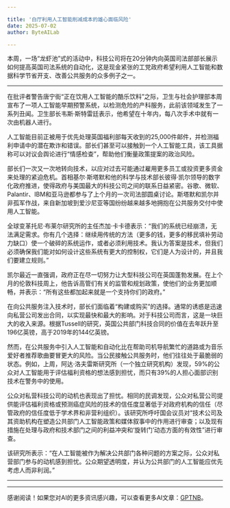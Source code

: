 ```yaml
---

title: '白厅利用人工智能削减成本的雄心面临风险'
date: 2025-07-02
author: ByteAILab

---
```


本周，一场“龙虾池”式的活动中，科技公司将在20分钟内向英国司法部部长展示如何提高英国司法系统的自动化，这是现金紧张的工党政府希望利用人工智能和数据科学节省开支、改善公共服务的众多例子之一。

---
在批评者警告唐宁街“正在饮用人工智能的酷乐饮料”之际，卫生与社会护理部本周宣布了一项人工智能早期预警系统，以检测危险的产科服务，此前该领域发生了一系列丑闻。卫生部长韦斯·斯特雷廷表示，他希望在十年内，每八次手术中就有一次由机器人进行。

人工智能目前正被用于优先处理英国福利部每天收到的25,000件邮件，并检测福利申请中的潜在欺诈和错误。部长们甚至可以接触到一个人工智能工具，该工具据称可以对议会舆论进行“情感检查”，帮助他们衡量政策提案的政治风险。

部长们一次又一次地转向技术，以应对过去可能通过雇用更多员工或投资更多资金来处理的紧迫危机。首相基尔·斯塔默和他的科学与技术部长彼得·凯尔领导的数字化政府推进，使得政府与美国最大的科技公司之间的联系日益紧密。谷歌、微软、Palantir、IBM和亚马逊都参与了上个月的一次司法部圆桌讨论。斯塔默和凯尔并非孤军作战，来自新加坡到爱沙尼亚等国纷纷越来越多地拥抱在公共服务交付中使用人工智能。

全球变革托尼·布莱尔研究所的主任杰加·卡卡德表示：“我们的系统已经崩溃，无法满足需求。你有几个选择：继续用传统的方法（更多的钱，更多的移民填补劳动力缺口）使一个破碎的系统运作，或者必须利用技术。我认为答案是技术，但我们必须确保我们能对如何设计这些系统有更大的控制权，它们是人为设计的，并且我们要建立规则。”

凯尔最近一直强调，政府正在尽一切努力让大型科技公司在英国蓬勃发展。在上个月的伦敦科技周上，他告诉高管们有关的监管和规划政策，使他们的业务更加顺畅，并表示：“所有这些都加起来就是一个支持你们的政府。”

在向公共服务注入技术时，部长们面临着“构建或购买”的选择。通常的诱惑是迅速向私营公司发出合同，以实现最快和最大的影响。对于科技公司而言，这是一块巨大的收入来源。根据Tussell的研究，英国公共部门科技合同的价值在去年跃升至196亿英镑，高于2019年的144亿英镑。

然而，在公共服务中引入人工智能和自动化比在帮助司机导航繁忙的道路或为音乐爱好者推荐歌曲要冒更大的风险。当公民接触公共服务时，他们往往处于最脆弱的状态。例如，上周，阿达·洛夫雷斯研究所（一个独立研究机构）发现，59%的公众对人工智能用于评估福利资格的想法感到担忧，而只有39%的人担心面部识别技术在警务中的使用。

公众对私营科技公司的动机也表现出了担忧。相同的民调发现，公众对私营公司提供能评估福利资格或预测癌症风险的技术的信任度显著低于对政府机构的信任（尽管政府的信任度低于学术界和非营利组织）。该研究所呼吁国会议员对“技术公司及其资助机构在塑造公共部门人工智能政策和媒体叙事中的作用进行审查；以及现有措施在处理与政府和技术部门之间的利益冲突和‘旋转门’动态方面的有效性”进行审查。

该研究所表示：“在人工智能被作为解决公共部门各种问题的方案之际，公众对私营部门参与的动机感到担忧。公众期望透明度，并认为公共部门的人工智能应优先考虑人而非利润。”

---
---
感谢阅读！如果您对AI的更多资讯感兴趣，可以查看更多AI文章：[GPTNB](https://gptnb.com)。